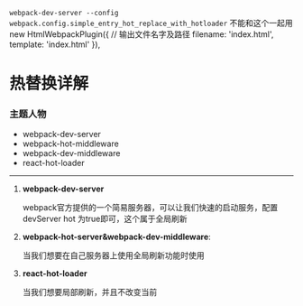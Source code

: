 `webpack-dev-server --config webpack.config.simple_entry_hot_replace_with_hotloader`
不能和这个一起用new HtmlWebpackPlugin({ 
        // 输出文件名字及路径
      filename: 'index.html',
      template: 'index.html'
    }),
# 热替换详解
### 主题人物
* webpack-dev-server
* webpack-hot-middleware
* webpack-dev-middleware
* react-hot-loader

---
1. __webpack-dev-server__

	webpack官方提供的一个简易服务器，可以让我们快速的启动服务，配置devServer hot 为true即可，这个属于全局刷新

2. __webpack-hot-server&webpack-dev-middleware__:

	当我们想要在自己服务器上使用全局刷新功能时使用
	
3. __react-hot-loader__

	当我们想要局部刷新，并且不改变当前